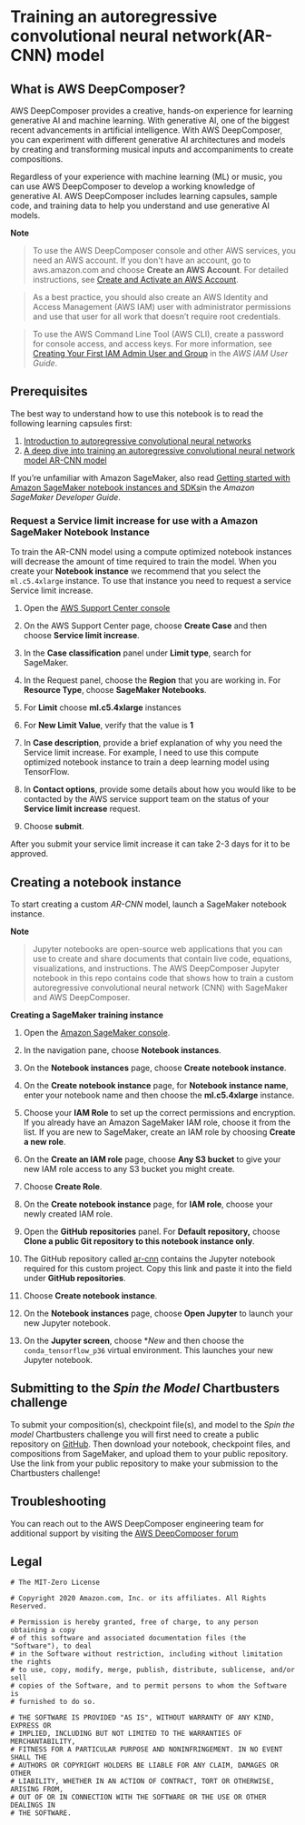 # Training an autoregressive convolutional neural network(AR-CNN) model
## What is AWS DeepComposer? 
AWS DeepComposer provides a creative, hands-on experience for learning generative AI and machine learning. With generative AI, one of the biggest recent advancements in artificial intelligence. With AWS DeepComposer, you can experiment with different generative AI architectures and models by creating and transforming musical inputs and accompaniments to create compositions.

Regardless of your experience with machine learning (ML) or music, you can use AWS DeepComposer to develop a working
knowledge of generative AI. AWS DeepComposer includes learning capsules, sample code, and training data to help you
understand and use generative AI models. 

**Note** 
> To use the AWS DeepComposer console and other AWS services, you need an AWS account. If you don't have an account, 
go to aws.amazon.com and choose **Create an AWS Account**. For detailed instructions, see [Create and Activate an AWS Account](https://aws.amazon.com/premiumsupport/knowledge-center/create-and-activate-aws-account/).

>As a best practice, you should also create an AWS Identity and Access Management (AWS IAM) user with administrator
permissions and use that user for all work that doesn’t require root credentials. 

>To use the AWS Command Line Tool (AWS CLI), create a password for console access, and access keys. For more information, see [Creating Your First IAM Admin User and Group](https://docs.aws.amazon.com/IAM/latest/UserGuide/getting-started_create-admin-group.html) in the *AWS IAM User Guide*.

## Prerequisites 
The best way to understand how to use this notebook is to read the following learning capsules first:
1. [Introduction to autoregressive convolutional neural networks](https://console.aws.amazon.com/deepcomposer/home?region=us-east-1#learningCapsules/autoregressive)
2. [A deep dive into training an autoregressive convolutional neural network model AR-CNN model](https://console.aws.amazon.com/deepcomposer/home?region=us-east-1#learningCapsules) 

If you’re unfamiliar with Amazon SageMaker, also read [Getting started with Amazon SageMaker notebook
instances and SDKs](https://docs.aws.amazon.com/sagemaker/latest/dg/gs-console.html)in the *Amazon SageMaker Developer Guide*.  


### Request a Service limit increase for use with a Amazon SageMaker Notebook Instance
To train the AR-CNN model using a compute optimized notebook instances will decrease the amount of time required to train the model. When you create your **Notebook instance** we recommend that you select the `ml.c5.4xlarge` instance. To use that instance you need to request a service Service limit increase.  

1. Open the [AWS Support Center console](https://console.aws.amazon.com/support/home?#/case/create)
2. On the AWS Support Center page, choose **Create Case** and then choose **Service limit increase**.
3. In the **Case classification** panel under **Limit type**, search for SageMaker.
4. In the Request panel, choose the **Region** that you are working in. For **Resource Type**, choose **SageMaker Notebooks**.
5. For **Limit** choose **ml.c5.4xlarge** instances
6. For **New Limit Value**, verify that the value is **1**
7. In **Case description**, provide a brief explanation of why you need the Service limit increase. For example, I need to use this compute optimized notebook instance to train a deep learning model using TensorFlow. 
8. In **Contact options**, provide some details about how you would like to be contacted by the AWS service support team on the status of your **Service limit increase** request.

9. Choose **submit**.

After you submit your service limit increase it can take 2-3 days for it to be approved.  

## Creating a notebook instance
To start creating a custom *AR-CNN* model, launch a SageMaker notebook instance.

**Note**
>Jupyter notebooks are open-source web applications that you can use to create and share documents that contain live code, equations, visualizations, and instructions.
>The AWS DeepComposer Jupyter notebook in this repo contains code that shows how to train a custom autoregressive convolutional neural network (CNN) with SageMaker and AWS DeepComposer.

**Creating a SageMaker training instance**

1. Open the [Amazon SageMaker console](https://console.aws.amazon.com/sagemaker/home?region=us-east-1#/dashboard).

2. In the navigation pane, choose **Notebook instances**.

3. On the **Notebook instances** page, choose **Create notebook instance**.

4. On the **Create notebook instance** page, for **Notebook instance name**, enter your notebook name and then choose the  **ml.c5.4xlarge** instance.

5. Choose your **IAM Role** to set up the correct permissions and encryption. If you already have an Amazon 
SageMaker IAM role, choose it from the list. If you are new to SageMaker, create an IAM role by choosing **Create a new role**.

6. On the **Create an IAM role** page, choose **Any S3 bucket** to give your new IAM role access to any S3 bucket you might create.

7. Choose **Create Role**. 

8. On the **Create notebook instance** page, for **IAM role**, choose your newly created IAM role.

9. Open the **GitHub repositories** panel. For **Default repository,** choose **Clone a public Git repository to this notebook instance only**.

10. The GitHub repository called [ar-cnn](https://github.com/aws-samples/aws-deepcomposer-samples/tree/master/ar-cnn) contains the Jupyter notebook 
required for this custom project. Copy this link and paste it into the field under **GitHub repositories**.

11. Choose **Create notebook instance**.

12. On the **Notebook instances** page, choose **Open Jupyter** to launch your new Jupyter notebook.

13. On the **Jupyter screen**, choose **New* and then choose the `conda_tensorflow_p36` virtual environment. This launches your new Jupyter notebook.

## Submitting to the *Spin the Model* Chartbusters challenge

To submit your composition(s), checkpoint file(s), and model to the *Spin the model* Chartbusters challenge you will first need to create a public repository on [GitHub](https://github.com/). Then download your notebook, checkpoint files, and compositions from SageMaker, and upload them to your public repository. Use the link from your public repository to make your submission to the Chartbusters challenge!

## Troubleshooting

You can reach out to the AWS DeepComposer engineering team for additional support by visiting the [AWS DeepComposer forum](https://forums.aws.amazon.com/forum.jspa?forumID=361)
 
## Legal

```
# The MIT-Zero License

# Copyright 2020 Amazon.com, Inc. or its affiliates. All Rights Reserved.

# Permission is hereby granted, free of charge, to any person obtaining a copy
# of this software and associated documentation files (the "Software"), to deal
# in the Software without restriction, including without limitation the rights
# to use, copy, modify, merge, publish, distribute, sublicense, and/or sell
# copies of the Software, and to permit persons to whom the Software is
# furnished to do so.

# THE SOFTWARE IS PROVIDED "AS IS", WITHOUT WARRANTY OF ANY KIND, EXPRESS OR
# IMPLIED, INCLUDING BUT NOT LIMITED TO THE WARRANTIES OF MERCHANTABILITY,
# FITNESS FOR A PARTICULAR PURPOSE AND NONINFRINGEMENT. IN NO EVENT SHALL THE
# AUTHORS OR COPYRIGHT HOLDERS BE LIABLE FOR ANY CLAIM, DAMAGES OR OTHER
# LIABILITY, WHETHER IN AN ACTION OF CONTRACT, TORT OR OTHERWISE, ARISING FROM,
# OUT OF OR IN CONNECTION WITH THE SOFTWARE OR THE USE OR OTHER DEALINGS IN
# THE SOFTWARE.
```


